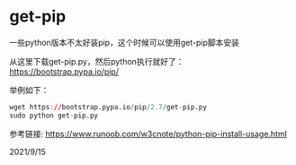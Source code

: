 # get-pip

一些python版本不太好装pip，这个时候可以使用get-pip脚本安装  

从这里下载get-pip.py，然后python执行就好了：  
https://bootstrap.pypa.io/pip/  

举例如下：  
```r
wget https://bootstrap.pypa.io/pip/2.7/get-pip.py
sudo python get-pip.py
```

参考链接: https://www.runoob.com/w3cnote/python-pip-install-usage.html  


2021/9/15  
